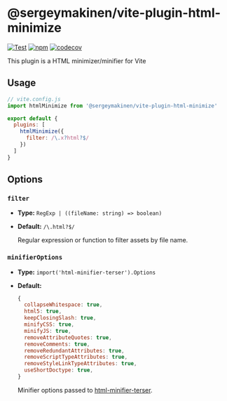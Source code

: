 # @sergeymakinen/vite-plugin-html-minimize

[![Test](https://github.com/sergeymakinen/vite-plugin-html-minimize/workflows/test/badge.svg)](https://github.com/sergeymakinen/vite-plugin-html-minimize/actions?query=workflow%3Atest)
[![npm](https://img.shields.io/npm/v/@sergeymakinen/vite-plugin-html-minimize)](https://www.npmjs.com/package/@sergeymakinen/vite-plugin-html-minimize)
[![codecov](https://codecov.io/gh/sergeymakinen/vite-plugin-html-minimize/branch/main/graph/badge.svg)](https://codecov.io/gh/sergeymakinen/vite-plugin-html-minimize)

This plugin is a HTML minimizer/minifier for Vite

## Usage

```js
// vite.config.js
import htmlMinimize from '@sergeymakinen/vite-plugin-html-minimize'

export default {
  plugins: [
    htmlMinimize({
      filter: /\.x?html?$/
    })
  ]
}
```

## Options

### `filter`

- **Type:** `RegExp | ((fileName: string) => boolean)`
- **Default:** `/\.html?$/`

  Regular expression or function to filter assets by file name.

### `minifierOptions`

- **Type:** `import('html-minifier-terser').Options`
- **Default:**
  ```js
  {
    collapseWhitespace: true,
    html5: true,
    keepClosingSlash: true,
    minifyCSS: true,
    minifyJS: true,
    removeAttributeQuotes: true,
    removeComments: true,
    removeRedundantAttributes: true,
    removeScriptTypeAttributes: true,
    removeStyleLinkTypeAttributes: true,
    useShortDoctype: true,
  }
  ```

  Minifier options passed to [html-minifier-terser](https://github.com/terser/html-minifier-terser#options-quick-reference).
